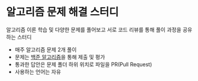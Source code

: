 # 알고리즘 문제 해결 스터디
알고리즘 이론 학습 및 다양한 문제를 풀어보고 서로 코드 리뷰를 통해 풀이 과정을 공유하는 스터디

- 매주 알고리즘 문제 2개 풀이
- 문제는 [백준 알고리즘](https://www.acmicpc.net/)을 통해 제출 및 평가
- 통과한 답안은 문제 폴더 하위 위치로 파일을 PR(Pull Request)
- 사용하는 언어는 자유
